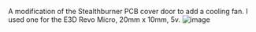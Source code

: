 A modification of the Stealthburner PCB cover door to add a cooling fan. I used one for the E3D Revo Micro, 20mm x 10mm, 5v.
![image](https://github.com/allenrowand/voron_mods/blob/main/v2.4/SB2040%20Fan%20Door/images/image_01.jpg)
